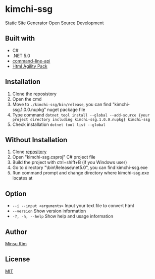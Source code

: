 # kimchi-ssg

Static Site Generator Open Source Development

## Built with
- C#
- .NET 5.0
- [command-line-api](https://github.com/dotnet/command-line-api)
- [Html Agility Pack](https://html-agility-pack.net/) 

## Installation

1. Clone the reposistory
2. Open the cmd 
3. Move to `./kimchi-ssg/bin/release`, you can find "kimchi-ssg.1.0.0.nupkg" nuget package file
4. Type command `dotnet tool install --global --add-source {your project directory including kimchi-ssg.1.0.0.nupkg} kimchi-ssg` 
5. Check installation `dotnet tool list --global`

## Without Installation

1. Clone [repository](https://github.com/mkim219/kimchi-ssg) 
2. Open "kimchi-ssg.csproj" C# project file
3. Build the project with ctrl+shift+B (if you Windows user)
4. Go to directory "\bin\Release\net5.0", you can find kimchi-ssg.exe
5. Run command prompt and change directory where kimchi-ssg.exe locates at



## Option

- `--i --input <arguments>` Input your text file to convert html
- `--version` Show version information
- `-?, -h, --help` Show help and usage information

## Author
[Minsu Kim](https://github.com/mkim219)

## License
[MIT](https://github.com/mkim219/kimchi-ssg/blob/main/LICENSE)

